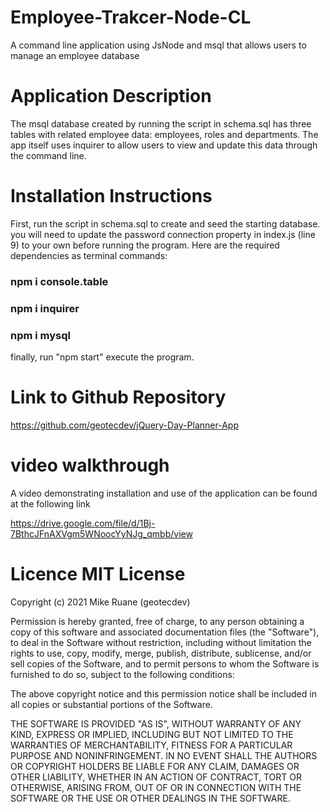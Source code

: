 # Employee-Trakcer-Node-CL
A command line application using JsNode and msql that allows users to manage an employee database

# Application Description
The msql database created by running the script in schema.sql has three tables with related employee data: employees, roles and departments. The app itself uses inquirer to allow users to view and update this data through the command line.

# Installation Instructions
First, run the script in schema.sql to create and seed the starting database. you will need to update the password connection property in index.js (line 9) to your own before running the program. Here are the required dependencies as terminal commands:

### npm i console.table
### npm i inquirer
### npm i mysql

finally, run "npm start" execute the program.

# Link to Github Repository
https://github.com/geotecdev/jQuery-Day-Planner-App

# video walkthrough
A video demonstrating installation and use of the application can be found at the following link

https://drive.google.com/file/d/1Bj-7BthcJFnAXVgm5WNoocYyNJg_qmbb/view

# Licence MIT License

Copyright (c) 2021 Mike Ruane (geotecdev)

Permission is hereby granted, free of charge, to any person obtaining a copy of this software and associated documentation files (the "Software"), to deal in the Software without restriction, including without limitation the rights to use, copy, modify, merge, publish, distribute, sublicense, and/or sell copies of the Software, and to permit persons to whom the Software is furnished to do so, subject to the following conditions:

The above copyright notice and this permission notice shall be included in all copies or substantial portions of the Software.

THE SOFTWARE IS PROVIDED "AS IS", WITHOUT WARRANTY OF ANY KIND, EXPRESS OR IMPLIED, INCLUDING BUT NOT LIMITED TO THE WARRANTIES OF MERCHANTABILITY, FITNESS FOR A PARTICULAR PURPOSE AND NONINFRINGEMENT. IN NO EVENT SHALL THE AUTHORS OR COPYRIGHT HOLDERS BE LIABLE FOR ANY CLAIM, DAMAGES OR OTHER LIABILITY, WHETHER IN AN ACTION OF CONTRACT, TORT OR OTHERWISE, ARISING FROM, OUT OF OR IN CONNECTION WITH THE SOFTWARE OR THE USE OR OTHER DEALINGS IN THE SOFTWARE.
